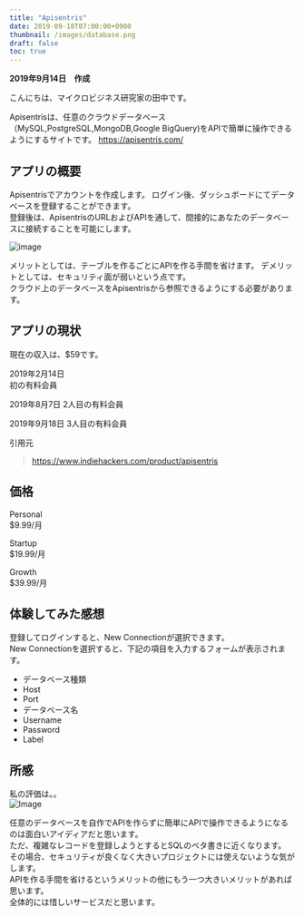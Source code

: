 ```yaml
---
title: "Apisentris"
date: 2019-09-18T07:00:00+0900
thumbnail: /images/database.png
draft: false
toc: true
---
```


**2019年9月14日　作成**

こんにちは、マイクロビジネス研究家の田中です。　　

Apisentrisは、任意のクラウドデータベース（MySQL,PostgreSQL,MongoDB,Google BigQuery)をAPIで簡単に操作できるようにするサイトです。
https://apisentris.com/

## アプリの概要

Apisentrisでアカウントを作成します。
ログイン後、ダッシュボードにてデータベースを登録することができます。  
登録後は、ApisentrisのURLおよびAPIを通して、間接的にあなたのデータベースに接続することを可能にします。  

![image](/images/apisentrisApi.png)

メリットとしては、テーブルを作るごとにAPIを作る手間を省けます。
デメリットとしては、セキュリティ面が弱いという点です。  
クラウド上のデータベースをApisentrisから参照できるようにする必要があります。

## アプリの現状

現在の収入は、$59です。  

2019年2月14日  
初の有料会員

2019年8月7日
2人目の有料会員

2019年9月18日
3人目の有料会員

引用元  

> https://www.indiehackers.com/product/apisentris  

## 価格

Personal  
$9.99/月    

Startup  
$19.99/月  

Growth  
$39.99/月  

## 体験してみた感想

登録してログインすると、New Connectionが選択できます。  
New Connectionを選択すると、下記の項目を入力するフォームが表示されます。  

- データベース種類
- Host
- Port
- データベース名
- Username
- Password
- Label

## 所感

私の評価は。。  
![Image](/images/Star2.png)

任意のデータベースを自作でAPIを作らずに簡単にAPIで操作できるようになるのは面白いアイディアだと思います。  
ただ、複雑なレコードを登録しようとするとSQLのベタ書きに近くなります。  
その場合、セキュリティが良くなく大きいプロジェクトには使えないような気がします。  
APIを作る手間を省けるというメリットの他にもう一つ大きいメリットがあれば思います。  
全体的には惜しいサービスだと思います。